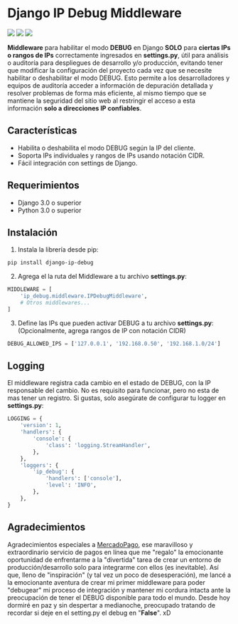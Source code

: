 # Django IP Debug Middleware
![](https://img.shields.io/github/created-at/oguerrerog/django-ip-debug) ![](https://img.shields.io/github/last-commit/oguerrerog/django-ip-debug) ![](https://img.shields.io/github/stars/oguerrerog/django-ip-debug?style=flat-square)

**Middleware** para habilitar el modo **DEBUG** en Django **SOLO** para **ciertas IPs o rangos de IPs** correctamente ingresados en **settings.py**, útil para análisis o auditoría para despliegues de desarrollo y/o producción, evitando tener que modificar la configuración del proyecto cada vez que se necesite habilitar o deshabilitar el modo DEBUG. 
Esto permite a los desarrolladores y equipos de auditoría acceder a información de depuración detallada y resolver problemas de forma más eficiente, al mismo tiempo que se mantiene la seguridad del sitio web al restringir el acceso a esta información **solo a direcciones IP confiables**.

## Características
- Habilita o deshabilita el modo DEBUG según la IP del cliente.
- Soporta IPs individuales y rangos de IPs usando notación CIDR.
- Fácil integración con settings de Django.

## Requerimientos
- Django 3.0 o superior
- Python 3.0 o superior

## Instalación
1) Instala la librería desde pip:

```bash
pip install django-ip-debug

```
2) Agrega el la ruta del Middleware a tu archivo **settings.py**:

```python
MIDDLEWARE = [
    'ip_debug.middleware.IPDebugMiddleware',
    # Otros middlewares...
]
```

3) Define las IPs que pueden activar DEBUG a tu archivo **settings.py**:
(Opcionalmente, agrega rangos de IP con notación CIDR)
```python
DEBUG_ALLOWED_IPS = ['127.0.0.1', '192.168.0.50', '192.168.1.0/24']
```
## Logging
El middleware registra cada cambio en el estado de DEBUG, con la IP responsable del cambio.
No es requisito para funcionar, pero no esta de mas tener un registro. Si gustas, solo   asegúrate de configurar tu logger en **settings.py**:
```python
LOGGING = {
    'version': 1,
    'handlers': {
        'console': {
            'class': 'logging.StreamHandler',
        },
    },
    'loggers': {
        'ip_debug': {
            'handlers': ['console'],
            'level': 'INFO',
        },
    },
}
```

## Agradecimientos
Agradecimientos especiales a [MercadoPago](https://github.com/mercadopago "MercadoPago"), ese maravilloso y extraordinario servicio de pagos en línea que me "regalo" la emocionante oportunidad de enfrentarme a la "divertida" tarea de crear un entorno de producción/desarrollo solo para integrarme con ellos (es inevitable). Así que, lleno de "inspiración" (y tal vez un poco de desesperación), me lancé a la emocionante aventura de crear mi primer middleware para poder "debugear" mi proceso de integración y mantener mi cordura intacta ante la preocupación de tener el DEBUG disponible para todo el mundo.
Desde hoy dormiré en paz y sin despertar a medianoche, preocupado tratando de recordar si deje en el setting.py el debug en "**False**". xD